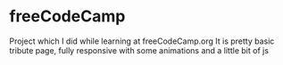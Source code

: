 # freeCodeCamp
Project which I did while learning at freeCodeCamp.org
It is pretty basic tribute page, fully responsive with
some animations and a little bit of js
